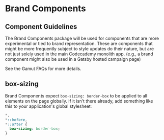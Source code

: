 # Brand Components

## Component Guidelines

The Brand Components package will be used for components that are more experimental or tied to brand representation. These are components that might be more frequently subject to style updates do their nature, but are not just solely used in the main Codecademy monolith app. (e.g., a brand component might also be used in a Gatsby hosted campaign page)

See the Gamut FAQs for more details.

## box-sizing

Brand Components expect `box-sizing: border-box` to be applied to all elements on the page globally. If it isn't there already, add something like this to your application's global stylesheet:

```css
*,
*::before,
*::after {
  box-sizing: border-box;
}
```

